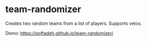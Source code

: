 # team-randomizer

Creates two random teams from a list of players. Supports vetos.

Demo: https://poftadeh.github.io/team-randomizer/
